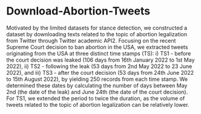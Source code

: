 # Download-Abortion-Tweets
Motivated by the limited datasets for stance detection, we constructed a dataset by downloading texts related to the topic of abortion legalization from Twitter through Twitter academic
API2. Focusing on the recent Supreme Court decision to ban abortion in the USA, we extracted tweets originating from the USA at three distinct time stamps (TS): i) TS1 - before the court decision was leaked (106 days from 16th January 2022 to 1st May 2022), ii) TS2 - following the leak (53 days from 2nd May 2022 to 23 June 2022), and iii) TS3 - after the court decision (53 days from 24th June 2022 to 15th August 2022), by yielding 250 records from each time stamp. We determined these dates by calculating the number of days between May 2nd (the date of the leak) and June 24th (the date of the court decision). For TS1, we extended the period to twice the duration, as the volume of tweets related to the topic of abortion legalization can be relatively lower.
